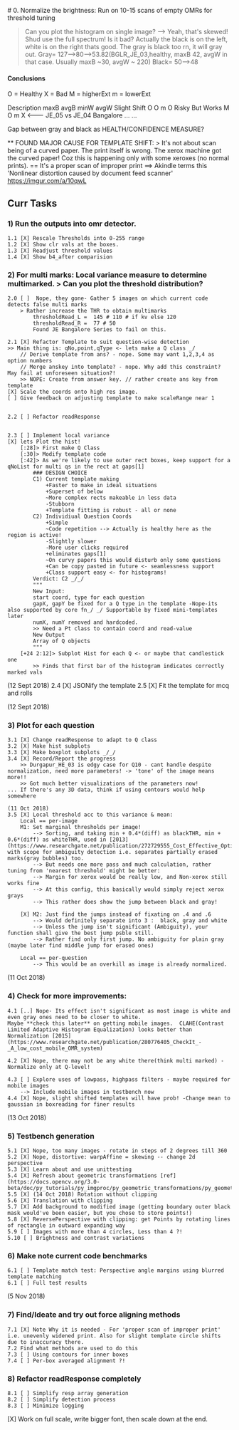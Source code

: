 #<to be reformatted later>
0. Normalize the brightness: Run on 10-15 scans of empty OMRs for threshold tuning
> Can you plot the histogram on single image?
--> Yeah, that's skewed! Shud use the full spectrum! 
> Is it bad? Actually the black is on the left, white is on the right thats good.
> The gray is black too rn, it will gray out. 
> Gray= 127-->80-->53.82(BGLR_JE_03,healthy, maxB 42, avgW  in that case. Usually maxB ~30, avgW ~ 220)
> Black= 50-->48

#### Conclusions
O = Healthy
X = Bad
M = higherExt
m = lowerExt

Description			maxB avgB minW avgW 
Slight Shift		 O	   O	m	O
Risky But Works		 M 	   O 	m 	X  <--- JE_05 vs JE_04 Bangalore
							...
							...

Gap between gray and black as HEALTH/CONFIDENCE MEASURE?


** FOUND MAJOR CAUSE FOR TEMPLATE SHIFT:
	> It's not about scan being of a curved paper. The print itself is wrong. The xerox machine got the curved paper! Coz this is happening only with some xeroxes (no normal prints).
	== It's a proper scan of improper print 
	==> Akindle terms this 'Nonlinear distortion caused by document feed scanner' https://imgur.com/a/10qwL

## Curr Tasks
### 1) Run the outputs into omr detector.
	1.1 [X] Rescale Thresholds into 0-255 range
	1.2 [X] Show clr vals at the boxes.
	1.3 [X] Readjust threshold values
	1.4 [X] Show b4_after comparision

### 2) For multi marks: Local variance measure to determine multimarked. > Can you plot the threshold distribution?
	2.0 [ ]	 Nope, they gone- Gather 5 images on which current code detects false multi marks
		> Rather increase the THR to obtain multimarks
			thresholdRead_L =  145 # 110 # if kv else 120
			thresholdRead_R =  77 # 50 
			Found JE Bangalore Series to fail on this.

	2.1 [X]	Refactor Template to suit question-wise detection
	>> Main thing is: qNo,point,qType <- lets make a Q class _/
		// Derive template from ans? - nope. Some may want 1,2,3,4 as option numbers
		// Merge anskey into template? - nope. Why add this constraint? May fail at unforeseen situation?!
		>> NOPE: Create from answer key. // rather create ans key from template
	[X] Scale the coords onto high res image.
	[ ] Give feedback on adjusting template to make scaleRange near 1 


	2.2 [ ]	Refactor readResponse 


	2.3 [ ]	Implement local variance
	[X]	lets Plot the hist!
		[:28]> First make Q Class
		[:30]> Modify template code
		[:42]> As we're likely to use outer rect boxes, keep support for a qNoList for multi qs in the rect at gaps[1]
			### DESIGN CHOICE
			C1) Current template making 
				+Faster to make in ideal situations
				+Superset of below
				~More complex rects makeable in less data
				-Stubborn
				+Template fitting is robust - all or none
			C2) Individiual Question Coords
				+Simple
				~Code repetition --> Actually is healthy here as the region is active!
				-Slightly slower
				-More user clicks required
				+eliminates gaps[1]
				~On curvy papers this would disturb only some questions
				+Can be copy pasted in future <- seamlessness support
				+Class support easy <- for histograms!
			Verdict: C2 _/_/
			"""
			New Input:
			start coord, type for each question
			gapX, gapY be fixed for a Q type in the template -Nope-its also supported by core fn_/ _/ Supportable by fixed mini-templates later
			numX, numY removed and hardcoded.
			>> Need a Pt class to contain coord and read-value
			New Output
			Array of Q objects
			"""
		[+24 2:12]> Subplot Hist for each Q <- or maybe that candlestick one
			>> Finds that first bar of the histogram indicates correctly marked vals

(12 Sept 2018)
	2.4 [X] JSONify the template
	2.5 [X] Fit the template for mcq and rolls

(12 Sept 2018)
### 3) Plot for each question
	3.1 [X] Change readResponse to adapt to Q class
	3.2 [X] Make hist subplots
	3.3 [X] Make boxplot subplots _/_/
	3.4 [X] Record/Report the progress
		>> Durgapur_HE_03 is edgy case for Q10 - cant handle despite normalization, need more parameters! -> 'tone' of the image means more!!
		>> Got much better visualizations of the parameters now!
	... If there's any 3D data, think if using contours would help somewhere
	
	(11 Oct 2018)
	3.5 [X] Local threshold acc to this variance & mean: 
		Local == per-image
		M1: Set marginal thresholds per image! 
			--> Sorting, and taking min + 0.4*(diff) as blackTHR, min + 0.6*(diff) as whiteTHR, used in [2013](https://www.researchgate.net/publication/272729555_Cost_Effective_Optical_Mark_Reader) with scope for ambiguity detection i.e. separates partially erased marks(gray bubbles) too.
			--> But needs one more pass and much calculation, rather tuning from 'nearest threshold' might be better: 
			--> Margin for xerox would be really low, and Non-xerox still works fine
			--> At this config, this basically would simply reject xerox grays
			--> This rather does show the jump between black and gray!

		[X] M2: Just find the jumps instead of fixating on .4 and .6
			--> Would definitely separate into 3 :  black, gray and white
			--> Unless the jump isn't significant (Ambiguity), your function shall give the best jump psble still.
			--> Rather find only first jump. No ambiguity for plain gray (maybe later find middle jump for erased ones)
		
		Local == per-question
			--> This would be an overkill as image is already normalized.


(11 Oct 2018)
### 4) Check for more improvements: 
	4.1 [..] Nope- Its effect isn't significant as most image is white and even gray ones need to be closer to white. 
	Maybe **check this later** on getting mobile images.  CLAHE(Contrast Limited Adaptive Histogram Equalization) looks better than Normalization [2015](https://www.researchgate.net/publication/280776405_CheckIt_-_A_low_cost_mobile_OMR_system)

	4.2 [X] Nope, there may not be any white there(think multi marked) - Normalize only at Q-level!

	4.3 [ ] Explore uses of lowpass, highpass filters - maybe required for mobile images
		--> Include mobile images in testbench now
	4.4 [X] Nope, slight shifted templates will have prob! -Change mean to gaussian in boxreading for finer results

(13 Oct 2018)
### 5) Testbench generation
	5.1 [X] Nope, too many images - rotate in steps of 2 degrees till 360
	5.2 [X] Nope, distortive: warpAffine = skewing -- change 2d perspective		
	5.3 [X] Learn about and use unittesting
	5.4 [X] Refresh about geometric transformations [ref](https://docs.opencv.org/3.0-beta/doc/py_tutorials/py_imgproc/py_geometric_transformations/py_geometric_transformations.html)
	5.5 [X] (14 Oct 2018) Rotation without clipping
	5.6 [X] Translation with clipping
	5.7 [X] Add background to modified image (getting boundary outer black mask would've been easier, but you chose to store points!)
	5.8 [X] ReversePerspective with clipping: get Points by rotating lines of rectangle in outward expanding way
	5.9 [ ] Images with more than 4 circles, Less than 4 ?!
	5.10 [ ] Brightness and contrast variations

### 6) Make note current code benchmarks 
	6.1 [ ] Template match test: Perspective angle margins using blurred template matching
	6.1 [ ] Full test results

(5 Nov 2018)
### 7) Find/Ideate and try out force aligning methods
	7.1 [X] Note Why it is needed - For 'proper scan of improper print' i.e. unevenly widened print. Also for slight template circle shifts due to inaccuracy there.
	7.2 Find what methods are used to do this
	7.3 [ ] Using contours for inner boxes 
	7.4 [ ] Per-box averaged alignment ?!

### 8) Refactor readResponse completely		
	8.1 [ ] Simplify resp array generation
	8.2 [ ] Simplify detection process
	8.3 [ ] Minimize logging 

[X]	Work on full scale, write bigger font, then scale down at the end.


